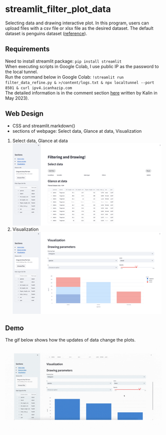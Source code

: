 # streamlit_filter_plot_data
Selecting data and drawing interactive plot. In this program, users can upload files with a csv file or xlsx file as the desired dataset. The default dataset is penguins dataset ([reference](https://raw.githubusercontent.com/mcnakhaee/palmerpenguins/master/palmerpenguins/data/penguins.csv)).
## Requirements
Need to install streamlit package: `pip install streamlit`<br>
When executing scripts in Google Colab, I use public IP as the password to the local tunnel. <br>
Run the command below in Google Colab:
`!streamlit run filter_data_refine.py & >/content/logs.txt & npx localtunnel --port 8501 & curl ipv4.icanhazip.com`<br>
The detailed information is in the comment section [here](https://discuss.streamlit.io/t/how-to-launch-streamlit-app-from-google-colab-notebook/42399) written by Kalin in May 2023).

## Web Design
* CSS and streamlit.markdown()
* sections of webpage: Select data, Glance at data, Visualization<br>
1. Select data, Glance at data<br>
![image](https://github.com/105304039/streamlit_filter_plot_data/blob/main/filer%20and%20display.png)<br>
2. Visualization<br>
![image](https://github.com/105304039/streamlit_filter_plot_data/blob/main/visualize.png)

## Demo
The gif below shows how the updates of data change the plots.<br>
![image](https://github.com/105304039/streamlit_filter_plot_data/blob/main/demo.gif)
